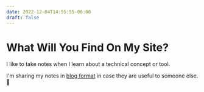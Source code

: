 ```yaml
---
date: 2022-12-04T14:55:55-06:00
draft: false
---
```


# What Will You Find On My Site?

I like to take notes when I learn about a technical concept or tool.

I'm sharing my notes in [blog format](/posts/) in case they are useful to someone else. 🙂
